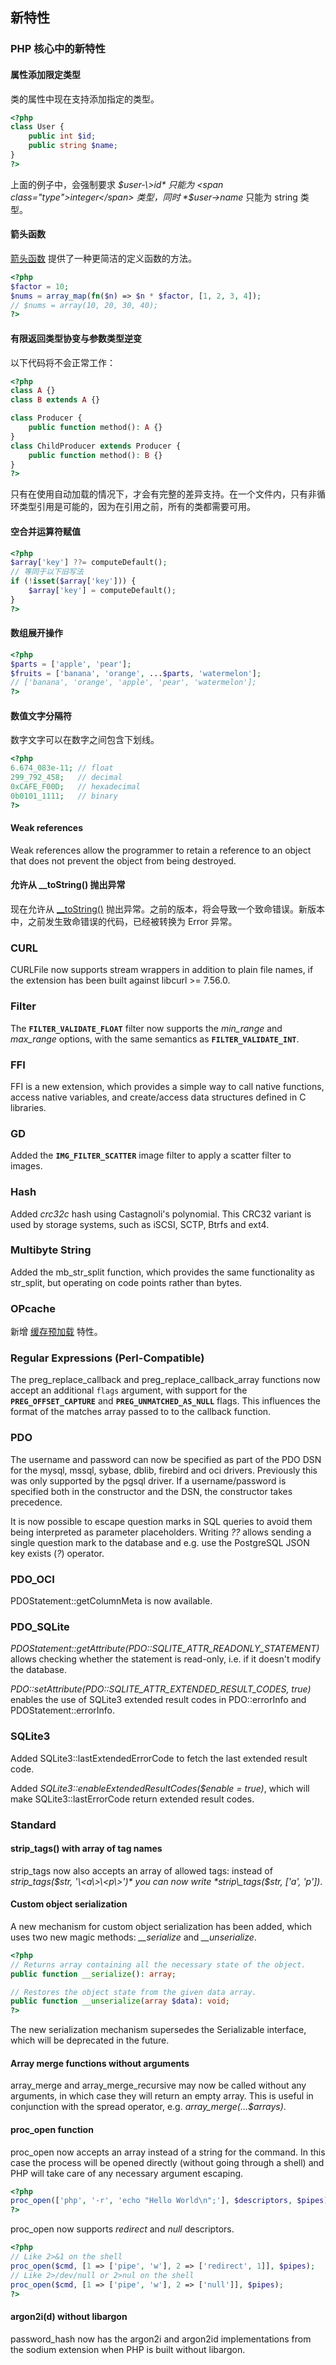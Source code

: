 新特性
------

### PHP 核心中的新特性

#### 属性添加限定类型

类的属性中现在支持添加指定的类型。

``` php
<?php
class User {
    public int $id;
    public string $name;
}
?>
```

上面的例子中，会强制要求 *$user-\>id* 只能为 <span
class="type">integer</span> 类型，同时 *$user-\>name* 只能为 <span
class="type">string</span> 类型。

#### 箭头函数

<a href="/functions/arrow.html" class="link">箭头函数</a>
提供了一种更简洁的定义函数的方法。

``` php
<?php
$factor = 10;
$nums = array_map(fn($n) => $n * $factor, [1, 2, 3, 4]);
// $nums = array(10, 20, 30, 40);
?>
```

#### 有限返回类型协变与参数类型逆变

以下代码将不会正常工作：

``` php
<?php
class A {}
class B extends A {}

class Producer {
    public function method(): A {}
}
class ChildProducer extends Producer {
    public function method(): B {}
}
?>
```

只有在使用自动加载的情况下，才会有完整的差异支持。在一个文件内，只有非循环类型引用是可能的，因为在引用之前，所有的类都需要可用。

#### 空合并运算符赋值

``` php
<?php
$array['key'] ??= computeDefault();
// 等同于以下旧写法
if (!isset($array['key'])) {
    $array['key'] = computeDefault();
}
?>
```

#### 数组展开操作

``` php
<?php
$parts = ['apple', 'pear'];
$fruits = ['banana', 'orange', ...$parts, 'watermelon'];
// ['banana', 'orange', 'apple', 'pear', 'watermelon'];
?>
```

#### 数值文字分隔符

数字文字可以在数字之间包含下划线。

``` php
<?php
6.674_083e-11; // float
299_792_458;   // decimal
0xCAFE_F00D;   // hexadecimal
0b0101_1111;   // binary
?>
```

#### Weak references

Weak references allow the programmer to retain a reference to an object
that does not prevent the object from being destroyed.

#### 允许从 \_\_toString() 抛出异常

现在允许从
<a href="/language/oop5/magic.html#object.tostring" class="link">__toString()</a>
抛出异常。之前的版本，将会导致一个致命错误。新版本中，之前发生致命错误的代码，已经被转换为
<span class="classname">Error</span> 异常。

### CURL

<span class="classname">CURLFile</span> now supports stream wrappers in
addition to plain file names, if the extension has been built against
libcurl \>= 7.56.0.

### Filter

The **`FILTER_VALIDATE_FLOAT`** filter now supports the *min\_range* and
*max\_range* options, with the same semantics as
**`FILTER_VALIDATE_INT`**.

### FFI

FFI is a new extension, which provides a simple way to call native
functions, access native variables, and create/access data structures
defined in C libraries.

### GD

Added the **`IMG_FILTER_SCATTER`** image filter to apply a scatter
filter to images.

### Hash

Added *crc32c* hash using Castagnoli's polynomial. This CRC32 variant is
used by storage systems, such as iSCSI, SCTP, Btrfs and ext4.

### Multibyte String

Added the <span class="function">mb\_str\_split</span> function, which
provides the same functionality as <span
class="function">str\_split</span>, but operating on code points rather
than bytes.

### OPcache

新增 <a href="/opcache/preloading.html" class="link">缓存预加载</a>
特性。

### Regular Expressions (Perl-Compatible)

The <span class="function">preg\_replace\_callback</span> and <span
class="function">preg\_replace\_callback\_array</span> functions now
accept an additional `flags` argument, with support for the
**`PREG_OFFSET_CAPTURE`** and **`PREG_UNMATCHED_AS_NULL`** flags. This
influences the format of the matches array passed to to the callback
function.

### PDO

The username and password can now be specified as part of the PDO DSN
for the mysql, mssql, sybase, dblib, firebird and oci drivers.
Previously this was only supported by the pgsql driver. If a
username/password is specified both in the constructor and the DSN, the
constructor takes precedence.

It is now possible to escape question marks in SQL queries to avoid them
being interpreted as parameter placeholders. Writing *??* allows sending
a single question mark to the database and e.g. use the PostgreSQL JSON
key exists (*?*) operator.

### PDO\_OCI

<span class="methodname">PDOStatement::getColumnMeta</span> is now
available.

### PDO\_SQLite

*PDOStatement::getAttribute(PDO::SQLITE\_ATTR\_READONLY\_STATEMENT)*
allows checking whether the statement is read-only, i.e. if it doesn't
modify the database.

*PDO::setAttribute(PDO::SQLITE\_ATTR\_EXTENDED\_RESULT\_CODES, true)*
enables the use of SQLite3 extended result codes in <span
class="function">PDO::errorInfo</span> and <span
class="function">PDOStatement::errorInfo</span>.

### SQLite3

Added <span class="methodname">SQLite3::lastExtendedErrorCode</span> to
fetch the last extended result code.

Added *SQLite3::enableExtendedResultCodes($enable = true)*, which will
make <span class="methodname">SQLite3::lastErrorCode</span> return
extended result codes.

### Standard

#### strip\_tags() with array of tag names

<span class="function">strip\_tags</span> now also accepts an array of
allowed tags: instead of *strip\_tags($str, '\<a\>\<p\>')* you can now
write *strip\_tags($str, \['a', 'p'\])*.

#### Custom object serialization

A new mechanism for custom object serialization has been added, which
uses two new magic methods: *\_\_serialize* and *\_\_unserialize*.

``` php
<?php
// Returns array containing all the necessary state of the object.
public function __serialize(): array;

// Restores the object state from the given data array.
public function __unserialize(array $data): void;
?>
```

The new serialization mechanism supersedes the <span
class="interfacename">Serializable</span> interface, which will be
deprecated in the future.

#### Array merge functions without arguments

<span class="function">array\_merge</span> and <span
class="function">array\_merge\_recursive</span> may now be called
without any arguments, in which case they will return an empty array.
This is useful in conjunction with the spread operator, e.g.
*array\_merge(...$arrays)*.

#### <span class="function">proc\_open</span> function

<span class="function">proc\_open</span> now accepts an array instead of
a string for the command. In this case the process will be opened
directly (without going through a shell) and PHP will take care of any
necessary argument escaping.

``` php
<?php
proc_open(['php', '-r', 'echo "Hello World\n";'], $descriptors, $pipes);
?>
```

<span class="function">proc\_open</span> now supports *redirect* and
*null* descriptors.

``` php
<?php
// Like 2>&1 on the shell
proc_open($cmd, [1 => ['pipe', 'w'], 2 => ['redirect', 1]], $pipes);
// Like 2>/dev/null or 2>nul on the shell
proc_open($cmd, [1 => ['pipe', 'w'], 2 => ['null']], $pipes);
?>
```

#### argon2i(d) without libargon

<span class="function">password\_hash</span> now has the argon2i and
argon2id implementations from the sodium extension when PHP is built
without libargon.
